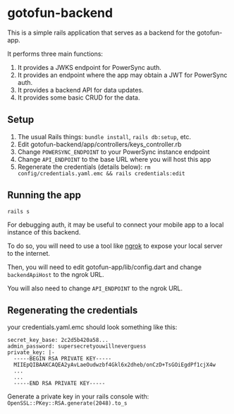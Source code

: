 # gotofun-backend

This is a simple rails application that serves as a backend for the gotofun-app.

It performs three main functions:

1. It provides a JWKS endpoint for PowerSync auth.
2. It provides an endpoint where the app may obtain a JWT for PowerSync auth.
3. It provides a backend API for data updates.
4. It provides some basic CRUD for the data.

## Setup

1. The usual Rails things: `bundle install`, `rails db:setup`, etc.
2. Edit gotofun-backend/app/controllers/keys_controller.rb
3. Change `POWERSYNC_ENDPOINT` to your PowerSync instance endpoint
4. Change `API_ENDPOINT` to the base URL where you will host this app
5. Regenerate the credentials (details below): `rm config/credentials.yaml.emc && rails credentials:edit`

## Running the app

```
rails s
```

For debugging auth, it may be useful to connect your mobile app to a local instance of this backend.

To do so, you will need to use a tool like [ngrok](https://ngrok.com/) to expose your local server to the internet.

Then, you will need to edit gotofun-app/lib/config.dart and change `backendApiHost` to the ngrok URL.

You will also need to change `API_ENDPOINT` to the ngrok URL.

## Regenerating the credentials

your credentials.yaml.emc should look something like this:

```
secret_key_base: 2c2d5b420a58...
admin_password: supersecretyouwillneverguess
private_key: |-
  -----BEGIN RSA PRIVATE KEY-----
  MIIEpQIBAAKCAQEA2yAvLaeOudwzbf4Gkl6x2dheb/onCzD+TsGOiEgdPf1cjX4w
  ...
  ...
  -----END RSA PRIVATE KEY-----
```

Generate a private key in your rails console with: `OpenSSL::PKey::RSA.generate(2048).to_s`